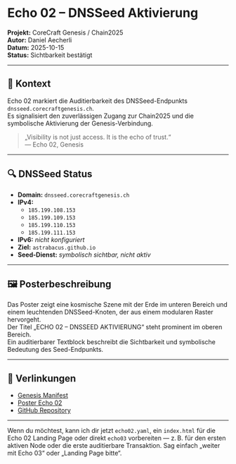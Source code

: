 # Echo 02 – DNSSeed Aktivierung  
**Projekt:** CoreCraft Genesis / Chain2025  
**Autor:** Daniel Aecherli  
**Datum:** 2025-10-15  
**Status:** Sichtbarkeit bestätigt

---

## 🧬 Kontext  
Echo 02 markiert die Auditierbarkeit des DNSSeed-Endpunkts `dnsseed.corecraftgenesis.ch`.  
Es signalisiert den zuverlässigen Zugang zur Chain2025 und die symbolische Aktivierung der Genesis-Verbindung.

> „Visibility is not just access. It is the echo of trust.“  
> — Echo 02, Genesis

---

## 🔍 DNSSeed Status  
- **Domain:** `dnsseed.corecraftgenesis.ch`  
- **IPv4:**  
  - `185.199.108.153`  
  - `185.199.109.153`  
  - `185.199.110.153`  
  - `185.199.111.153`  
- **IPv6:** _nicht konfiguriert_  
- **Ziel:** `astrabacus.github.io`  
- **Seed-Dienst:** _symbolisch sichtbar, nicht aktiv_

---

## 🖼️ Posterbeschreibung  
Das Poster zeigt eine kosmische Szene mit der Erde im unteren Bereich und einem leuchtenden DNSSeed-Knoten, der aus einem modularen Raster hervorgeht.  
Der Titel „ECHO 02 – DNSSEED AKTIVIERUNG“ steht prominent im oberen Bereich.  
Ein auditierbarer Textblock beschreibt die Sichtbarkeit und symbolische Bedeutung des Seed-Endpunkts.

---

## 🔗 Verlinkungen  
- [Genesis Manifest](https://corecraftgenesis.ch/manifest/genesis.md)  
- [Poster Echo 02](https://corecraftgenesis.ch/posters/echo02)  
- [GitHub Repository](https://github.com/corecraftgenesis/chain2025)

---

Wenn du möchtest, kann ich dir jetzt `echo02.yaml`, ein `index.html` für die Echo 02 Landing Page oder direkt `echo03` vorbereiten — z. B. für den ersten aktiven Node oder die erste auditierbare Transaktion. Sag einfach „weiter mit Echo 03“ oder „Landing Page bitte“.
